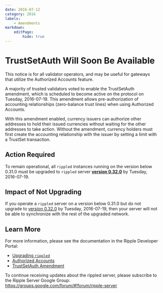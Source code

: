 ```yaml
---
date: 2016-07-12
category: 2016
labels:
    - Amendments
markdown:
    editPage:
        hide: true
---
```

# TrustSetAuth Will Soon Be Available

This notice is for all validator operators, and may be useful for gateways that utilize the Authorized Accounts feature.

A majority of trusted validators voted to enable the TrustSetAuth amendment, which is scheduled to become active on the protocol on Tuesday, 2016-07-19. This amendment allows pre-authorization of accounting relationships (zero-balance trust lines) when using Authorized Accounts.

With this amendment enabled, currency issuers can authorize other addresses to hold their issued currencies without waiting for the other addresses to take action. Without the amendment, currency holders must first create the accounting relationship with the issuer by setting a limit with a TrustSet transaction.

## Action Required ##

To remain operational, all `rippled` instances running on the version below 0.31.0 must be upgraded to `rippled` server **[version 0.32.0](https://developers.ripple.com/blog/2016/rippled-0.32.0.html)** by Tuesday, 2016-07-19.

## Impact of Not Upgrading ##

If you operate a `rippled` server on a version below 0.31.0 but do not upgrade to [version 0.32.0](https://developers.ripple.com/blog/2016/rippled-0.32.0.html) by Tuesday, 2016-07-19, then your server will not be able to synchronize with the rest of the upgraded network.

## Learn More ##

For more information, please see the documentation in the Ripple Developer Portal:

* [Upgrading `rippled`](https://ripple.com/build/rippled-setup/#updating-rippled)
* [Authorized Accounts](https://ripple.com/build/gateway-guide/#authorized-accounts)
* [TrustSetAuth Amendment](https://ripple.com/build/amendments/#trustsetauth)

To continue receiving updates about the rippled server, please subscribe to the Ripple Server Google Group: <https://groups.google.com/forum/#!forum/ripple-server>
